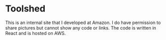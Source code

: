 # Toolshed

This is an internal site that I developed at Amazon. I do have permission to share pictures but cannot show any code or links. The code is written in React and is hosted on AWS. 